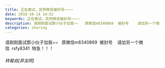 ```yaml
---
title: 正在面试，突然微信被封号~~~~
date: 2018-10-14 14:52
keywords: 正在面试，突然微信被封号~~~~
description: 请刚刚面试那小伙子加我~~   原微信m8340869  被封号    请加另一个微信  rsfy8341  特急！！！
categories: sharing
---
```

<td class="t_f" id="postmessage_2025062">

请刚刚面试那小伙子加我~~   原微信m8340869  被封号    请加另一个微信  rsfy8341  特急！！！</td>
###### 转载自[菲龙网]